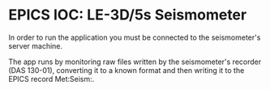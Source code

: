 # EPICS IOC: LE-3D/5s Seismometer

In order to run the application you must be connected to the seismometer's server machine.

The app runs by monitoring raw files written by the seismometer's recorder (DAS 130-01), converting it to a known format and then writing it to the EPICS record Met:Seism:.